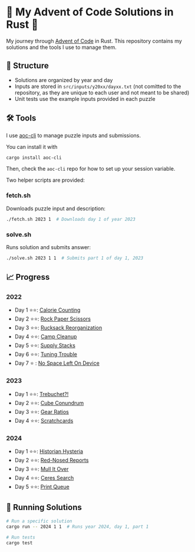 # 🎄 My Advent of Code Solutions in Rust 🦀

My journey through [Advent of Code](https://adventofcode.com) in Rust. This repository contains my solutions and the tools I use to manage them.

## 📝 Structure

- Solutions are organized by year and day
- Inputs are stored in `src/inputs/y20xx/dayxx.txt` (not comitted to the repository, as they are unique to each user and not meant to be shared)
- Unit tests use the example inputs provided in each puzzle

## 🛠️ Tools

I use [aoc-cli](https://github.com/scarvalhojr/aoc-cli) to manage puzzle inputs and submissions.

You can install it with
```bash
cargo install aoc-cli
```
Then, check the `aoc-cli` repo for how to set up your session variable.

Two helper scripts are provided:

### fetch.sh
Downloads puzzle input and description:
```bash
./fetch.sh 2023 1  # Downloads day 1 of year 2023
```

### solve.sh
Runs solution and submits answer:
```bash
./solve.sh 2023 1 1  # Submits part 1 of day 1, 2023
```

## 📈 Progress

### 2022
- Day 1 ⭐⭐: [Calorie Counting](src/solutions/y2022/day01.rs)
- Day 2 ⭐⭐: [Rock Paper Scissors](src/solutions/y2022/day02.rs)
- Day 3 ⭐⭐: [Rucksack Reorganization](src/solutions/y2022/day03.rs)
- Day 4 ⭐⭐: [Camp Cleanup](src/solutions/y2022/day04.rs)
- Day 5 ⭐⭐: [Supply Stacks](src/solutions/y2022/day05.rs)
- Day 6 ⭐⭐: [Tuning Trouble](src/solutions/y2022/day06.rs)
- Day 7 ⭐  : [No Space Left On Device](src/solutions/y2022/day07.rs)

### 2023
- Day 1 ⭐⭐: [Trebuchet?!](src/solutions/y2023/day01.rs)
- Day 2 ⭐⭐: [Cube Conundrum](src/solutions/y2023/day02.rs)
- Day 3 ⭐⭐: [Gear Ratios](src/solutions/y2023/day03.rs)
- Day 4 ⭐⭐: [Scratchcards](src/solutions/y2023/day04.rs)

### 2024
- Day 1 ⭐⭐: [Historian Hysteria](src/solutions/y2024/day01.rs)
- Day 2 ⭐⭐: [Red-Nosed Reports](src/solutions/y2024/day02.rs)
- Day 3 ⭐⭐: [Mull It Over](src/solutions/y2024/day03.rs)
- Day 4 ⭐⭐: [Ceres Search](src/solutions/y2024/day04.rs)
- Day 5 ⭐⭐: [Print Queue](src/solutions/y2024/day05.rs)

## 🚀 Running Solutions

```bash
# Run a specific solution
cargo run -- 2024 1 1  # Runs year 2024, day 1, part 1

# Run tests
cargo test
```
